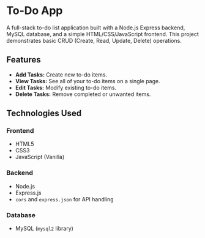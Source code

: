 # To-Do App

A full-stack to-do list application built with a Node.js Express backend, MySQL database, and a simple HTML/CSS/JavaScript frontend. This project demonstrates basic CRUD (Create, Read, Update, Delete) operations.

## Features

* **Add Tasks:** Create new to-do items.
* **View Tasks:** See all of your to-do items on a single page.
* **Edit Tasks:** Modify existing to-do items.
* **Delete Tasks:** Remove completed or unwanted items.

## Technologies Used

### Frontend
* HTML5
* CSS3 
* JavaScript (Vanilla)

### Backend
* Node.js
* Express.js
* `cors` and `express.json` for API handling

### Database
* MySQL (`mysql2` library)
